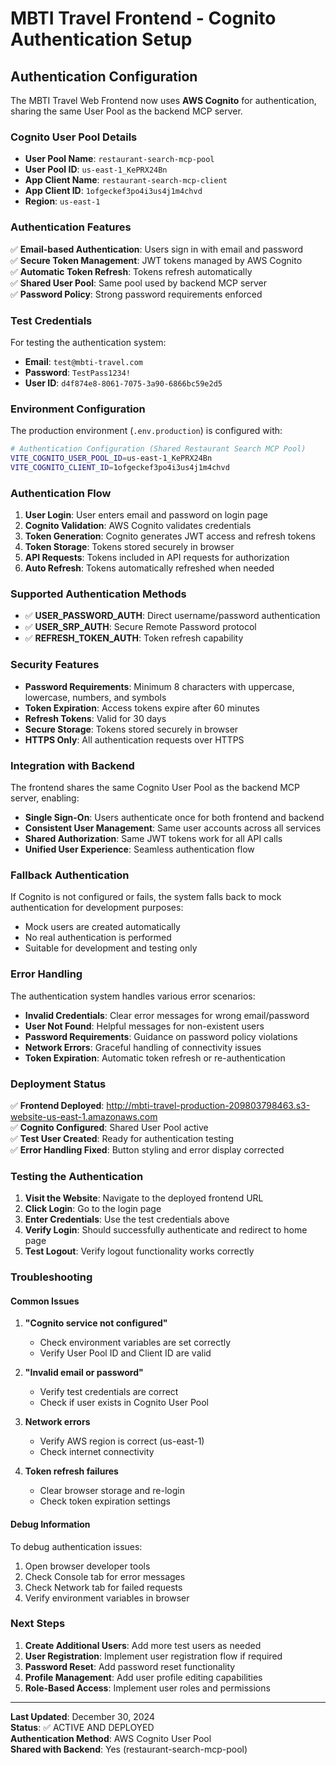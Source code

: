 # MBTI Travel Frontend - Cognito Authentication Setup

## Authentication Configuration

The MBTI Travel Web Frontend now uses **AWS Cognito** for authentication, sharing the same User Pool as the backend MCP server.

### Cognito User Pool Details

- **User Pool Name**: `restaurant-search-mcp-pool`
- **User Pool ID**: `us-east-1_KePRX24Bn`
- **App Client Name**: `restaurant-search-mcp-client`
- **App Client ID**: `1ofgeckef3po4i3us4j1m4chvd`
- **Region**: `us-east-1`

### Authentication Features

✅ **Email-based Authentication**: Users sign in with email and password  
✅ **Secure Token Management**: JWT tokens managed by AWS Cognito  
✅ **Automatic Token Refresh**: Tokens refresh automatically  
✅ **Shared User Pool**: Same pool used by backend MCP server  
✅ **Password Policy**: Strong password requirements enforced  

### Test Credentials

For testing the authentication system:

- **Email**: `test@mbti-travel.com`
- **Password**: `TestPass1234!`
- **User ID**: `d4f874e8-8061-7075-3a90-6866bc59e2d5`

### Environment Configuration

The production environment (`.env.production`) is configured with:

```bash
# Authentication Configuration (Shared Restaurant Search MCP Pool)
VITE_COGNITO_USER_POOL_ID=us-east-1_KePRX24Bn
VITE_COGNITO_CLIENT_ID=1ofgeckef3po4i3us4j1m4chvd
```

### Authentication Flow

1. **User Login**: User enters email and password on login page
2. **Cognito Validation**: AWS Cognito validates credentials
3. **Token Generation**: Cognito generates JWT access and refresh tokens
4. **Token Storage**: Tokens stored securely in browser
5. **API Requests**: Tokens included in API requests for authorization
6. **Auto Refresh**: Tokens automatically refreshed when needed

### Supported Authentication Methods

- ✅ **USER_PASSWORD_AUTH**: Direct username/password authentication
- ✅ **USER_SRP_AUTH**: Secure Remote Password protocol
- ✅ **REFRESH_TOKEN_AUTH**: Token refresh capability

### Security Features

- **Password Requirements**: Minimum 8 characters with uppercase, lowercase, numbers, and symbols
- **Token Expiration**: Access tokens expire after 60 minutes
- **Refresh Tokens**: Valid for 30 days
- **Secure Storage**: Tokens stored securely in browser
- **HTTPS Only**: All authentication requests over HTTPS

### Integration with Backend

The frontend shares the same Cognito User Pool as the backend MCP server, enabling:

- **Single Sign-On**: Users authenticate once for both frontend and backend
- **Consistent User Management**: Same user accounts across all services
- **Shared Authorization**: Same JWT tokens work for all API calls
- **Unified User Experience**: Seamless authentication flow

### Fallback Authentication

If Cognito is not configured or fails, the system falls back to mock authentication for development purposes:

- Mock users are created automatically
- No real authentication is performed
- Suitable for development and testing only

### Error Handling

The authentication system handles various error scenarios:

- **Invalid Credentials**: Clear error messages for wrong email/password
- **User Not Found**: Helpful messages for non-existent users
- **Password Requirements**: Guidance on password policy violations
- **Network Errors**: Graceful handling of connectivity issues
- **Token Expiration**: Automatic token refresh or re-authentication

### Deployment Status

✅ **Frontend Deployed**: http://mbti-travel-production-209803798463.s3-website-us-east-1.amazonaws.com  
✅ **Cognito Configured**: Shared User Pool active  
✅ **Test User Created**: Ready for authentication testing  
✅ **Error Handling Fixed**: Button styling and error display corrected  

### Testing the Authentication

1. **Visit the Website**: Navigate to the deployed frontend URL
2. **Click Login**: Go to the login page
3. **Enter Credentials**: Use the test credentials above
4. **Verify Login**: Should successfully authenticate and redirect to home page
5. **Test Logout**: Verify logout functionality works correctly

### Troubleshooting

#### Common Issues

1. **"Cognito service not configured"**
   - Check environment variables are set correctly
   - Verify User Pool ID and Client ID are valid

2. **"Invalid email or password"**
   - Verify test credentials are correct
   - Check if user exists in Cognito User Pool

3. **Network errors**
   - Verify AWS region is correct (us-east-1)
   - Check internet connectivity

4. **Token refresh failures**
   - Clear browser storage and re-login
   - Check token expiration settings

#### Debug Information

To debug authentication issues:

1. Open browser developer tools
2. Check Console tab for error messages
3. Check Network tab for failed requests
4. Verify environment variables in browser

### Next Steps

1. **Create Additional Users**: Add more test users as needed
2. **User Registration**: Implement user registration flow if required
3. **Password Reset**: Add password reset functionality
4. **Profile Management**: Add user profile editing capabilities
5. **Role-Based Access**: Implement user roles and permissions

---

**Last Updated**: December 30, 2024  
**Status**: ✅ ACTIVE AND DEPLOYED  
**Authentication Method**: AWS Cognito User Pool  
**Shared with Backend**: Yes (restaurant-search-mcp-pool)